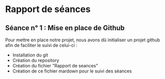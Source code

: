 Rapport de séances
==
Séance n° 1 :  Mise en place de Github
-
  
  <p> Pour mettre en place notre projet, nous avons dû initialiser un projet github afin de faciliter le suivi de celui-ci : <p>
 <ul>
<li>Installation du git </li>
  <li>Création du repository </li>
<li>Création du fichier "Rapport de seances" </li>
<li>Création de ce fichier mardown pour le suivi des séances </li>
</ul>
